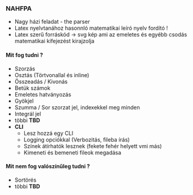 ### NAHFPA

- Nagy házi feladat - the parser
- Latex nyelvtanához hasonnló matematikai leíró nyelv fordító !
- Latex szerű forráskód -> svg kép ami az emeletes és egyébb csodás matematikai kifejezést kirajzolja

#### Mit fog tudni ?
- Szorzás
- Osztás (Törtvonallal és inline)
- Összeadás / Kivonás
- Betük számok
- Emeletes hatványozás
- Gyökjel
- Szumma / Sor szorzat jel, indexekkel meg minden
- Integrál jel
- többi **TBD**
- **CLI**
    - Lesz hozzá egy CLI
    - Logging opciókkal (Verbozitás, fileba írás)
    - Színek átírhatók lesznek (fekete fehér helyett vmi más)
    - Kimeneti és bemeneti fileok megadása

#### Mit nem fog valószínűleg tudni ?
- Sortörés
- többi **TBD**
